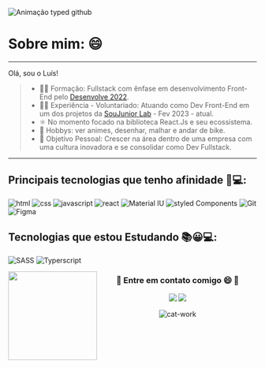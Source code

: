 <div>
 
![Animação typed github](https://user-images.githubusercontent.com/98182255/186050921-6c4ff98d-14db-4b0e-b707-8a04b59e1190.gif)

 
</div>

<div>
 
 # Sobre mim: 😄
 ____________________________________________________________________________________________________
 
Olá, sou o Luís!
> * 👨‍💻 Formação: Fullstack com ênfase em desenvolvimento Front-End pelo [Desenvolve 2022](https://desenvolve.grupoboticario.com.br/).
> * 🤝🏻 Experiência - Voluntariado: Atuando como Dev Front-End em um dos projetos da [SouJunior Lab](https://www.linkedin.com/showcase/soujunior-lab/) - Fev 2023 - atual.
> * ⚛ No momento focado na biblioteca React.Js e seu ecossistema.
> * 🎨 Hobbys: ver animes, desenhar, malhar e andar de bike.
> * 🎯 Objetivo Pessoal: Crescer na área dentro de uma empresa com uma cultura inovadora e se consolidar como Dev Fullstack.
 
 ____________________________________________________________________________________________________
 
</div>

<div>
 
 ## Principais tecnologias que tenho afinidade 🤩💻:
 ![html](https://img.shields.io/badge/HTML5-E34F26?style=for-the-badge&logo=html5&logoColor=white)
 ![css](https://img.shields.io/badge/CSS3-1572B6?style=for-the-badge&logo=css3&logoColor=white)
 ![javascript](https://img.shields.io/badge/JavaScript-F7DF1E?style=for-the-badge&logo=javascript&logoColor=black)
 ![react](https://img.shields.io/badge/React-20232A?style=for-the-badge&logo=react&logoColor=61DAFB)
 ![Material IU](https://img.shields.io/badge/Material--UI-0081CB?style=for-the-badge&logo=material-ui&logoColor=white)
 ![styled Components](https://img.shields.io/badge/styled--components-DB7093?style=for-the-badge&logo=styled-components&logoColor=white)
 ![Git](https://img.shields.io/badge/GIT-E44C30?style=for-the-badge&logo=git&logoColor=white)
 ![Figma](https://img.shields.io/badge/Figma-F24E1E?style=for-the-badge&logo=figma&logoColor=white)
 
 ## Tecnologias que estou Estudando 📚😀💻:
  ![SASS](https://img.shields.io/badge/Sass-CC6699?style=for-the-badge&logo=sass&logoColor=white)
  ![Typerscript](https://img.shields.io/badge/TypeScript-007ACC?style=for-the-badge&logo=typescript&logoColor=white)
 
</div>
<img align="left" height="180em" src="https://github-readme-stats-git-masterrstaa-rickstaa.vercel.app/api/top-langs/?username=Soaressluiss&layout=compact&langs_count=7&theme=tokyonight"/>
 
<div align="center"> 
  <h3>📩 Entre em contato comigo 😄 📩</h3>
  <a href = "mailto:luissoaress.dev@gmail.com"><img src="https://img.shields.io/badge/Gmail-D14836?style=for-the-badge&logo=gmail&logoColor=white" target="_blank"></a>
  <a href="https://www.linkedin.com/in/LuisSoaresDeveloper" target="_blank"><img src="https://img.shields.io/badge/-LinkedIn-%230077B5?style=for-the-badge&logo=linkedin&logoColor=white" target="_blank"></a> 
 
<!-- ![Snake animation](https://github.com/Soaressluiss/Soaressluiss/blob/output/github-contribution-grid-snake.svg)
 </div> -->
 
 <div align="center">
  
  ![cat-work](https://user-images.githubusercontent.com/98182255/185693548-9132020e-e25a-4eb6-ab89-4bb775f8e853.gif)
  
 </div>
 
 
